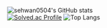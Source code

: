 ![sehwan0504's GitHub stats](https://github-readme-stats.vercel.app/api?username=sehwan0504&show_icons=true&theme=dark)   
[![Solved.ac Profile](http://mazassumnida.wtf/api/generate_badge?boj=saehwan0504)](https://solved.ac/saehwan0504)
![Top Langs](https://github-readme-stats.vercel.app/api/top-langs/?username=sehwan0504&layout=demo&theme=dark)
